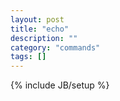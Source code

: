 ```yaml
---
layout: post
title: "echo"
description: ""
category: "commands"
tags: []
---
```

{% include JB/setup %}

